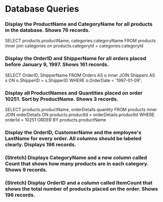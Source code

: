 # Database Queries

### Display the ProductName and CategoryName for all products in the database. Shows 76 records.
SELECT products.productName, categories.categoryName
FROM products
inner join categories on products.categoryId = categories.categoryId
### Display the OrderID and ShipperName for all orders placed before January 9, 1997. Shows 161 records.
SELECT OrderID, ShipperName
FROM Orders AS o
inner JOIN Shippers AS s
ON o.ShipperID = s.ShipperID
WHERE o.OrderDate < '1997-01-09';
### Display all ProductNames and Quantities placed on order 10251. Sort by ProductName. Shows 3 records.
SELECT products.productName, orderDetails.quantity
FROM products
inner JOIN orderDetails ON products.productId = orderDetails.productId
WHERE orderId = 10251
ORDER BY products.productName
### Display the OrderID, CustomerName and the employee's LastName for every order. All columns should be labeled clearly. Displays 196 records.

### (Stretch)  Displays CategoryName and a new column called Count that shows how many products are in each category. Shows 9 records.

### (Stretch) Display OrderID and a  column called ItemCount that shows the total number of products placed on the order. Shows 196 records. 